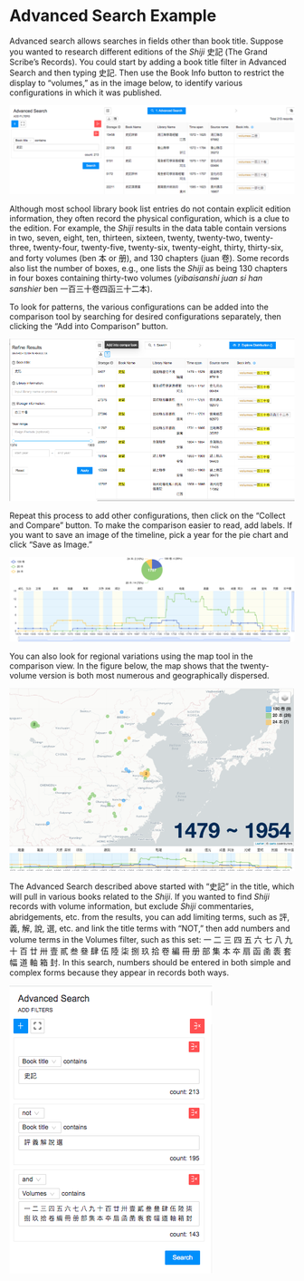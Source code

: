 # Advanced Search Example

Advanced search allows searches in fields other than book title. Suppose you wanted to research different editions of the *Shiji* 史記 (The Grand Scribe’s Records). You could start by adding a book title filter in Advanced Search and then typing 史記. Then use the Book Info button to restrict the display to “volumes,” as in the image below, to identify various configurations in which it was published.

![](../images/4HmPlkF.png)

Although most school library book list entries do not contain explicit edition information, they often record the physical configuration, which is a clue to the edition. For example, the *Shiji* results in the data table contain versions in two, seven, eight, ten, thirteen, sixteen, twenty, twenty-two, twenty-three, twenty-four, twenty-five, twenty-six, twenty-eight, thirty, thirty-six, and forty volumes (ben 本 or 册), and 130 chapters (juan 卷). Some records also list the number of boxes, e.g., one lists the *Shiji* as being 130 chapters in four boxes containing thirty-two volumes (*yibaisanshi juan si han sanshier* ben 一百三十卷四函三十二本). 

To look for patterns, the various configurations can be added into the comparison tool
by searching for desired configurations separately, then clicking the “Add into Comparison” button.

![](../images/AvDwBPY.png)

Repeat this process to add other configurations, then click on the “Collect and Compare” button. To make the comparison easier to read, add labels. If you want to save an image of the timeline, pick a year for the pie chart and click “Save as Image.”

![](../images/iuCOBB2.png)

You can also look for regional variations using the map tool in the comparison view. In the figure below, the map shows that the twenty-volume version is both most numerous and geographically dispersed.

![](../images/JcUVbrb.png)

The Advanced Search described above started with “史記” in the title, which will pull in various books related to the *Shiji*. If you wanted to find *Shiji* records with volume information, but exclude *Shiji* commentaries, abridgements, etc. from the results, you can add limiting terms, such as 評, 義, 解, 說, 選, etc. and link the title terms with “NOT,” then add numbers and volume terms in the Volumes filter, such as this set: 一 二 三 四 五 六 七 八 九 十 百 廿 卅 壹 貳 叁 叄 肆 伍 陸 柒 捌 玖 拾 卷 編 冊 册 部 集 本 夲 扇 函 圅 袠 套 幅 道 軸 箱 封. In this search, numbers should be entered in both simple and complex forms because they appear in records both ways.

![](../images/GwFHVH4.png)
